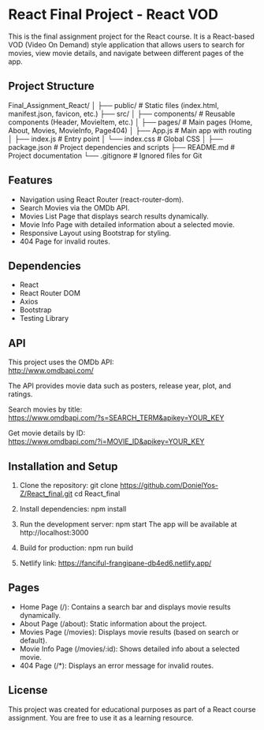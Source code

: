 # React Final Project - React VOD

This is the final assignment project for the React course. It is a React-based VOD (Video On Demand) style application that allows users to search for movies, view movie details, and navigate between different pages of the app.

## Project Structure

Final_Assignment_React/
│
├── public/                # Static files (index.html, manifest.json, favicon, etc.)
├── src/
│   ├── components/         # Reusable components (Header, MovieItem, etc.)
│   ├── pages/              # Main pages (Home, About, Movies, MovieInfo, Page404)
│   ├── App.js              # Main app with routing
│   ├── index.js            # Entry point
│   └── index.css           # Global CSS
│
├── package.json            # Project dependencies and scripts
├── README.md               # Project documentation
└── .gitignore              # Ignored files for Git

## Features

- Navigation using React Router (react-router-dom).
- Search Movies via the OMDb API.
- Movies List Page that displays search results dynamically.
- Movie Info Page with detailed information about a selected movie.
- Responsive Layout using Bootstrap for styling.
- 404 Page for invalid routes.

## Dependencies

- React
- React Router DOM
- Axios
- Bootstrap
- Testing Library

## API

This project uses the OMDb API:  
http://www.omdbapi.com/

The API provides movie data such as posters, release year, plot, and ratings.

Search movies by title:  
https://www.omdbapi.com/?s=SEARCH_TERM&apikey=YOUR_KEY

Get movie details by ID:  
https://www.omdbapi.com/?i=MOVIE_ID&apikey=YOUR_KEY

## Installation and Setup

1. Clone the repository:
   git clone https://github.com/DonielYos-Z/React_final.git
   cd React_final

2. Install dependencies:
   npm install

3. Run the development server:
   npm start
   The app will be available at http://localhost:3000

4. Build for production:
   npm run build

5. Netlify link:
   https://fanciful-frangipane-db4ed6.netlify.app/
   
## Pages

- Home Page (/): Contains a search bar and displays movie results dynamically.
- About Page (/about): Static information about the project.
- Movies Page (/movies): Displays movie results (based on search or default).
- Movie Info Page (/movies/:id): Shows detailed info about a selected movie.
- 404 Page (/*): Displays an error message for invalid routes.

## License

This project was created for educational purposes as part of a React course assignment. You are free to use it as a learning resource.
